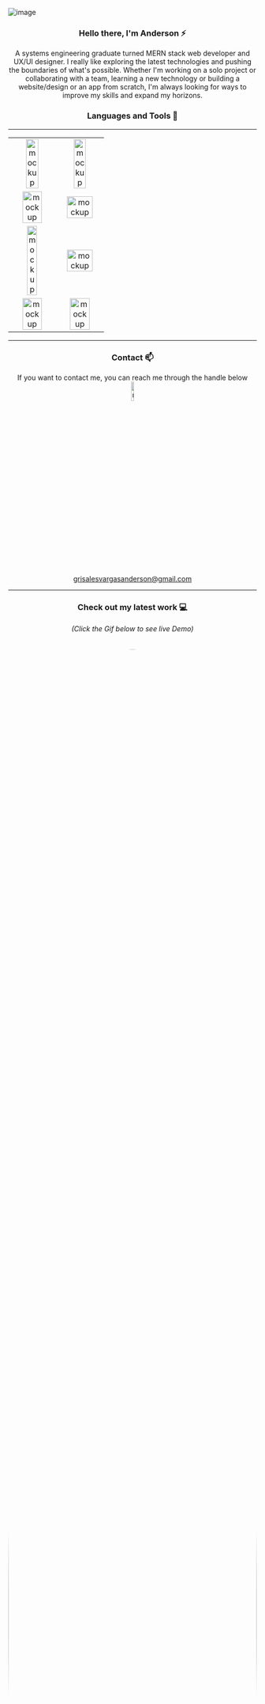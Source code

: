 
![image](https://user-images.githubusercontent.com/94204560/220785235-e1717e2e-7468-47e7-bf67-42803da4319e.png)



<div align="center">
<h3> Hello there, I'm Anderson ⚡ </h3>
  <p>A systems engineering graduate turned MERN stack web developer and UX/UI designer. I really like exploring the latest technologies and pushing the boundaries of what's possible. Whether I'm working on a solo project or collaborating with a team, learning a new technology or building a website/design or an app from scratch, I'm always looking for ways to improve my skills and expand my horizons.</p>
</div>



 <div align="center">
  <h3> Languages and Tools 🚀</h3>
</div>

---

<table>

  <tr align="center">
     <td><img src="https://user-images.githubusercontent.com/94204560/220774325-18eea7f8-b4d4-4e21-ac73-444b1f39263e.png" alt="mockup" width="55%"/></td>
    <td><img src="https://user-images.githubusercontent.com/94204560/220775443-b7fd445d-0922-4f49-8937-c8d7654ee5d6.png" alt="mockup" width="55%"/></td>
 </tr>
  
 <tr align="center">
    <td><img src="https://user-images.githubusercontent.com/94204560/220776450-06c5d213-f5fc-4415-8036-174e8c1501c6.png" alt="mockup" width="70%"/></td>
    <td><img src="https://user-images.githubusercontent.com/94204560/220776744-bf407025-13e5-463b-98dc-0c42d7e497c9.png" alt="mockup" width="80%"/></td>
  </tr>
    <tr align="center">
     <td><img src="https://user-images.githubusercontent.com/94204560/220804178-8265e276-f0d8-4897-8a50-fd9bcb129a82.png" alt="mockup" width="50%"/></td>
    <td><img src="https://user-images.githubusercontent.com/94204560/220781285-7376b131-295f-470f-8080-604b847a05eb.png" alt="mockup" width="80%"/></td>
 </tr>
    <tr align="center">
     <td><img src="https://user-images.githubusercontent.com/94204560/220782753-e4dab9bb-99e0-431f-aa87-4981b958c95b.png" alt="mockup" width="70%"/></td>
    <td><img src="https://user-images.githubusercontent.com/94204560/220804064-0bf7ef83-c22e-412c-90f3-7c38c2cd34ee.png" alt="mockup" width="70%"/></td>
 </tr>
</table>

 ---

 <div align="center">
   <h3> Contact 📫</h3>
If you want to contact me, you can reach me through the handle below
</br>

 <img src="https://user-images.githubusercontent.com/94204560/220808171-a94eb8fb-df52-4d39-82d1-b5cf71e3a612.png" alt="mockup" width="10%"/> 
 </br>
<a href="https://mail.google.com/mail/u/0">grisalesvargasanderson@gmail.com</a>
 </div>

  ---
 
 <div align="center">
    <h3> Check out my latest work 💻</h3>
     <h6>(Click the Gif below to see live Demo)</h6> 
  <kbd>
   <a href="https://dplace-3d5f4.web.app/api/homepage"> <img src="https://user-images.githubusercontent.com/94204560/220208543-a7a8c3aa-4a70-48a4-b2a1-01b3449cb0a6.gif" height="auto" width="100%" style="border-radius:50%"></a>
  </kbd>
  
  </br>
  
  
</div>

</br>

 ---
 </br>
   
   <img src="https://user-images.githubusercontent.com/94204560/221035818-58b63060-ec5a-42a5-a453-a547f4d4f5a9.png">


   





